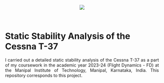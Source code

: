 <p align="center">
  <img src="https://github.com/kanakaero/Static-Stability-Cessna-T-37/assets/93387754/40b3b3af-0707-46b0-901d-29b1d53dbe8a">
<p/>
<br/>

# Static Stability Analysis of the Cessna T-37

<p align="justify">
I carried out a detailed static stability analysis of the Cessna T-37 as a part of my coursework in the academic year 2023-24 (Flight Dynamics - FD) at the Manipal Institute of Technology, Manipal, Karnataka, India. This repository corresponds to this project.
<p/>
